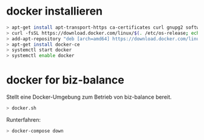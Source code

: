# docker installieren

```bash
> apt-get install apt-transport-https ca-certificates curl gnupg2 software-properties-common
> curl -fsSL https://download.docker.com/linux/$(. /etc/os-release; echo "$ID")/gpg | sudo apt-key add -
> add-apt-repository "deb [arch=amd64] https://download.docker.com/linux/$(. /etc/os-release; echo "$ID") $(lsb_release -cs) stable"
> apt-get install docker-ce
> systemctl start docker
> systemctl enable docker
```

# docker for biz-balance

Stellt eine Docker-Umgebung zum Betrieb von biz-balance bereit.

```bash
> docker.sh
```

Runterfahren:

```bash
> docker-compose down
```
